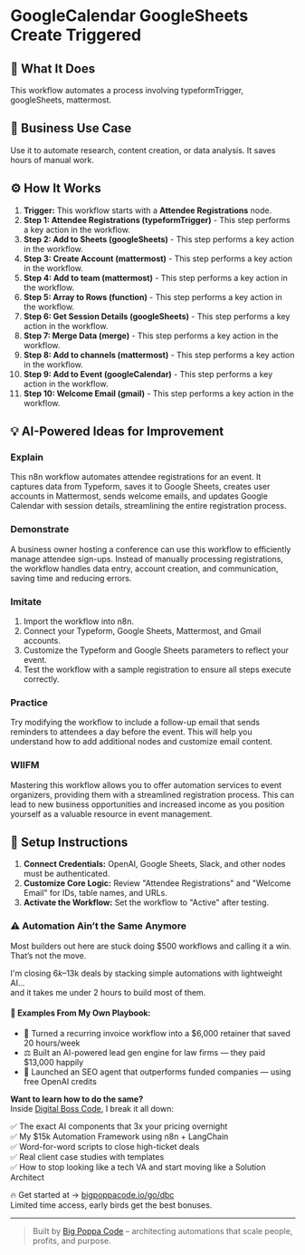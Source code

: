 # GoogleCalendar GoogleSheets Create Triggered

## 🚀 What It Does
This workflow automates a process involving typeformTrigger, googleSheets, mattermost.

## 💼 Business Use Case
Use it to automate research, content creation, or data analysis. It saves hours of manual work.

## ⚙️ How It Works
1.  **Trigger:** This workflow starts with a **Attendee Registrations** node.
2. **Step 1: Attendee Registrations (typeformTrigger)** - This step performs a key action in the workflow.
3. **Step 2: Add to Sheets (googleSheets)** - This step performs a key action in the workflow.
4. **Step 3: Create Account (mattermost)** - This step performs a key action in the workflow.
5. **Step 4: Add to team (mattermost)** - This step performs a key action in the workflow.
6. **Step 5: Array to Rows (function)** - This step performs a key action in the workflow.
7. **Step 6: Get Session Details (googleSheets)** - This step performs a key action in the workflow.
8. **Step 7: Merge Data (merge)** - This step performs a key action in the workflow.
9. **Step 8: Add to channels (mattermost)** - This step performs a key action in the workflow.
10. **Step 9: Add to Event (googleCalendar)** - This step performs a key action in the workflow.
11. **Step 10: Welcome Email (gmail)** - This step performs a key action in the workflow.

## 💡 AI-Powered Ideas for Improvement
### Explain
This n8n workflow automates attendee registrations for an event. It captures data from Typeform, saves it to Google Sheets, creates user accounts in Mattermost, sends welcome emails, and updates Google Calendar with session details, streamlining the entire registration process.

### Demonstrate
A business owner hosting a conference can use this workflow to efficiently manage attendee sign-ups. Instead of manually processing registrations, the workflow handles data entry, account creation, and communication, saving time and reducing errors.

### Imitate
1. Import the workflow into n8n.
2. Connect your Typeform, Google Sheets, Mattermost, and Gmail accounts.
3. Customize the Typeform and Google Sheets parameters to reflect your event.
4. Test the workflow with a sample registration to ensure all steps execute correctly.

### Practice
Try modifying the workflow to include a follow-up email that sends reminders to attendees a day before the event. This will help you understand how to add additional nodes and customize email content.

### WIIFM
Mastering this workflow allows you to offer automation services to event organizers, providing them with a streamlined registration process. This can lead to new business opportunities and increased income as you position yourself as a valuable resource in event management.

## 🔧 Setup Instructions
1. **Connect Credentials:** OpenAI, Google Sheets, Slack, and other nodes must be authenticated.
2. **Customize Core Logic:** Review "Attendee Registrations" and "Welcome Email" for IDs, table names, and URLs.
3. **Activate the Workflow:** Set the workflow to "Active" after testing.

### ⚠️ Automation Ain’t the Same Anymore

Most builders out here are stuck doing $500 workflows and calling it a win.  
That’s not the move.  

I'm closing $6k–$13k deals by stacking simple automations with lightweight AI...  
and it takes me under 2 hours to build most of them.

#### 🧠 Examples From My Own Playbook:
- 🔁 Turned a recurring invoice workflow into a $6,000 retainer that saved 20 hours/week  
- ⚖️ Built an AI-powered lead gen engine for law firms — they paid $13,000 happily  
- 🚀 Launched an SEO agent that outperforms funded companies — using free OpenAI credits  

**Want to learn how to do the same?**  
Inside [Digital Boss Code](https://bigpoppacode.io/go/dbc), I break it all down:

✅ The exact AI components that 3x your pricing overnight  
✅ My $15k Automation Framework using n8n + LangChain  
✅ Word-for-word scripts to close high-ticket deals  
✅ Real client case studies with templates  
✅ How to stop looking like a tech VA and start moving like a Solution Architect  

🔥 Get started at → [bigpoppacode.io/go/dbc](https://bigpoppacode.io/go/dbc)  
Limited time access, early birds get the best bonuses.

---
> Built by [Big Poppa Code](https://bigpoppacode.io) – architecting automations that scale people, profits, and purpose.
